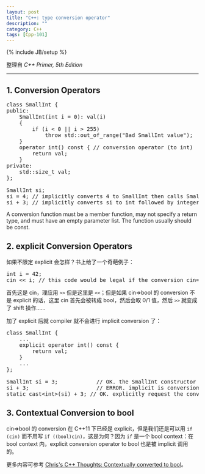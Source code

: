 ```yaml
---
layout: post
title: "C++: type conversion operator"
description: ""
category: C++
tags: [Cpp-101]
---
```

{% include JB/setup %}

整理自 _C++ Primer, 5th Edition_

-----

## 1. Conversion Operators

<pre class="prettyprint linenums">
class SmallInt {
public:
    SmallInt(int i = 0): val(i)
    {
        if (i &lt; 0 || i &gt; 255)
            throw std::out_of_range("Bad SmallInt value");
    }
    operator int() const { // conversion operator (to int)
        return val;
    }
private:
    std::size_t val;
};

SmallInt si;
si = 4; // implicitly converts 4 to SmallInt then calls SmallInt::operator=
si + 3; // implicitly converts si to int followed by integer addition
</pre>

A conversion function must be a member function, may not specify a return type, and must have an empty parameter list. The function usually should be const.

## 2. explicit Conversion Operators

如果不限定 explicit 会怎样？书上给了一个奇葩例子：

<pre class="prettyprint linenums">
int i = 42;
cin &lt;&lt; i; // this code would be legal if the conversion cin=>bool were not explicit!
</pre>

首先这是 cin，理应用 `>>` 但是这里是 `<<`；但是如果 cin=>bool 的 conversion 不是 explicit 的话，这里 cin 首先会被转成 bool，然后会取 0/1 值，然后 `>>` 就变成了 shift 操作……

加了 explicit 后就 compiler 就不会进行 implicit conversion 了：

<pre class="prettyprint linenums">
class SmallInt {
    ...
    explicit operator int() const {
        return val;
    }
	...
};

SmallInt si = 3;			// OK. the SmallInt constructor is not explicit
si + 3;						// ERROR. implicit is conversion required, but operator int is explicit
static_cast&lt;int&gt;(si) + 3;	// OK. explicitly request the conversion
</pre>

## 3. Contextual Conversion to bool

cin=>bool 的 conversion 在 C++11 下已经是 explicit，但是我们还是可以用 `if (cin)` 而不用写 `if ((bool)cin)`，这是为何？因为 `if` 是一个 bool context：在 bool context 内，explicit conversion operator to bool 也是被 implicit 调用的。

更多内容可参考 [Chris's C++ Thoughts: Contextually converted to bool](http://chris-sharpe.blogspot.hk/2013/07/contextually-converted-to-bool.html)。